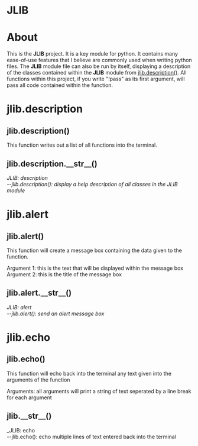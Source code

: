 # JLIB
# About

This is the **JLIB** project.
It is a key module for python.
It contains many ease-of-use features that I believe are commonly used when writing python files.
The **JLIB** module file can also be run by itself, displaying a description of the classes contained within the **JLIB** module from [jlib.description()](https://github.com/EndingOsprey317/jlib#jlibdescription-1).
All functions within this project, if you write "!pass" as its first argument, will pass all code contained within the function.

# jlib.description
## jlib.description()

This function writes out a list of all functions into the terminal.

## jlib.description.\_\_str\_\_()

_JLIB: description  
--jlib.description(): display a help description of all classes in the JLIB module_

# jlib.alert
## jlib.alert()

This function will create a message box containing the data given to the function.  
  
Argument 1: this is the text that will be displayed within the message box  
Argument 2: this is the title of the message box

## jlib.alert.\_\_str\_\_()

_JLIB: alert  
--jlib.alert(): send an alert message box_

# jlib.echo
## jlib.echo()

This function will echo back into the terminal any text given into the arguments of the function  
  
Arguments: all arguments will print a string of text seperated by a line break for each argument

## jlib.\_\_str\_\_()

_JLIB: echo  
--jlib.echo(): echo multiple lines of text entered back into the terminal
